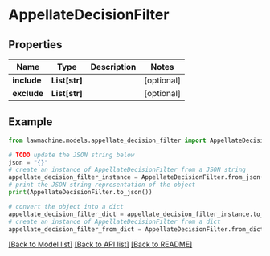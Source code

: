 # AppellateDecisionFilter


## Properties

Name | Type | Description | Notes
------------ | ------------- | ------------- | -------------
**include** | **List[str]** |  | [optional] 
**exclude** | **List[str]** |  | [optional] 

## Example

```python
from lawmachine.models.appellate_decision_filter import AppellateDecisionFilter

# TODO update the JSON string below
json = "{}"
# create an instance of AppellateDecisionFilter from a JSON string
appellate_decision_filter_instance = AppellateDecisionFilter.from_json(json)
# print the JSON string representation of the object
print(AppellateDecisionFilter.to_json())

# convert the object into a dict
appellate_decision_filter_dict = appellate_decision_filter_instance.to_dict()
# create an instance of AppellateDecisionFilter from a dict
appellate_decision_filter_from_dict = AppellateDecisionFilter.from_dict(appellate_decision_filter_dict)
```
[[Back to Model list]](../README.md#documentation-for-models) [[Back to API list]](../README.md#documentation-for-api-endpoints) [[Back to README]](../README.md)


